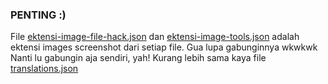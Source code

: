 ### PENTING :)
File [ektensi-image-file-hack.json](/data/ektensi-file-hack.json) dan [ektensi-image-tools.json](/data/ektensi-image-tools.json)  adalah ektensi images screenshot dari setiap file. Gua lupa gabunginnya wkwkwk 
Nanti lu gabungin aja sendiri, yah! Kurang lebih sama kaya file [translations.json](/data/translations.json)
